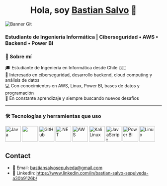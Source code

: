 <div align="center">
<h1 align="center">Hola, soy <a href="https://aristi.dev">Bastian Salvo</a> 👋</h1>
</div>
<img src="https://i.imgur.com/08GCqCy.png" alt="Banner Git">

###

<h3>Estudiante de Ingeniería Informática | Ciberseguridad • AWS • Backend • Power BI</h3>

### 🧠 Sobre mí

🎓 Estudiante de Ingeniería en Informática desde Chile 🇨🇱  
🔐 Interesado en ciberseguridad, desarrollo backend, cloud computing y análisis de datos  
💻 Con conocimientos en AWS, Linux, Power BI, bases de datos y programación  
🚀 En constante aprendizaje y siempre buscando nuevos desafíos

---

### 🛠️ Tecnologías y herramientas que uso

<p align="left">
  <img src="https://cdn.jsdelivr.net/gh/devicons/devicon/icons/java/java-original.svg" alt="Java" width="50" height="50"/>
  <img src="https://d1.awsstatic.com/asset-repository/products/amazon-rds/1024px-MySQL.ff87215b43fd7292af172e2a5d9b844217262571.png" width="50" height="50"/>
  <img src="https://img.icons8.com/ios11/512/FFFFFF/github.png" alt="GitHub" width="50" height="50"/>
  <img src="https://img.icons8.com/color/512/net-framework.png" alt=".NET" width="50" height="50"/>
  <img src="https://logos-world.net/wp-content/uploads/2021/08/Amazon-Web-Services-AWS-Logo.png" alt="AWS" width="50" height="50"/>
  <img src="https://upload.wikimedia.org/wikipedia/commons/thumb/2/2b/Kali-dragon-icon.svg/1200px-Kali-dragon-icon.svg.png" alt="Kali Linux" width="50" height="50"/>
  <img src="https://cdn.jsdelivr.net/gh/devicons/devicon/icons/javascript/javascript-original.svg" alt="JavaScript" width="50" height="50"/>
  <img src="https://img.icons8.com/color/48/000000/power-bi.png" alt="Power BI" width="50" height="50"/>
  <img src="https://cdn.jsdelivr.net/gh/devicons/devicon/icons/linux/linux-original.svg" alt="Linux" width="50" height="50"/>
</p>

###

<h2 align="left">Contact</h2>

- 📧 Email: bastiansalvosepulveda@gmail.com  
- 💼 LinkedIn: https://www.linkedin.com/in/bastian-salvo-sepulveda-a30b9126b/
